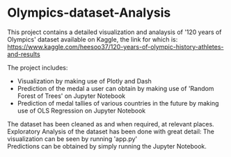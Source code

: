 # Olympics-dataset-Analysis

This project contains a detailed visualization and analaysis of '120 years of Olympics' dataset available on Kaggle, the link for which is:
https://www.kaggle.com/heesoo37/120-years-of-olympic-history-athletes-and-results

The project includes:
- Visualization by making use of Plotly and Dash
- Prediction of the medal a user can obtain by making use of 'Random Forest of Trees' on Jupyter Notebook
- Prediction of medal tallies of various countries in the future by making use of OLS Regression on Jupyter Notebook

The dataset has been cleaned as and when required, at relevant places.  
Exploratory Analysis of the dataset has been done with great detail: The visualization can be seen by running 'app.py'  
Predictions can be obtained by simply running the Jupyter Notebook.  
